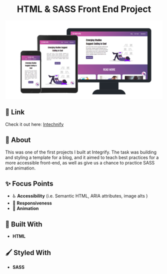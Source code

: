 <h1 align="center">HTML & SASS Front End Project</h1>

<p align="center"><img src="./assets/images/github-preview.png" alt="image preview of country trivia" align="center"><p>
  
## 🔗 Link
  
  Check it out here: [Intechnify](https://countrytrivia.netlify.app/)

## 📖 About

This was one of the first projects I built at Integrify. The task was building and styling a template for a blog, and it aimed to teach best practices for a more accessible front-end, as well as give us a chance to practice SASS and animation.

## ✨ Focus Points

- ♿ **Accessibility** (i.e. Semantic HTML, ARIA attributes, image alts )
- 📱 **Responsiveness**
- 🎥 **Animation**

## 🔧 Built With

- **HTML**

## 🖌️ Styled With

- **SASS**
